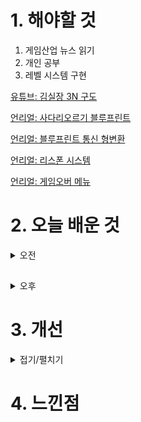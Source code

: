 
# 1. 해야할 것

1. 게임산업 뉴스 읽기 
2. 개인 공부  
3. 레벨 시스템 구현

[유튜브: 김실장 3N 구도](https://www.youtube.com/watch?v=gVISCpUAyHY)

[언리얼: 사다리오르기 블루프린트](https://www.youtube.com/watch?v=ENux2q8sjoQ)

[언리얼: 블루프린트 통신 형변환](https://dev.epicgames.com/community/learning/courses/D2r/unreal-engine-791723/YZar/unreal-engine-b7b855)

[언리얼: 리스폰 시스템](https://www.youtube.com/watch?v=rHli1ov4ovo)

[언리얼: 게임오버 메뉴](https://www.youtube.com/watch?v=ZpQmL_TzSPo)

# 2. 오늘 배운 것

<details>
<summary>오전</summary>

## 오늘의 뉴스


■ 닌텐도 인디 월드 쇼케이스, 한국어 타이틀 12종 공개
한국 닌텐도가 17일 밤 진행된 '닌텐도 인디 월드 쇼케이스'를 통해 타이틀 12종을 정리했습니다. 실 행사에서는 이보다 더 많은 양의 타이틀이 공개되었으나 정리한 12종의 타이틀은 모두 한국어를 지원합니다. 12종의 타이틀은 다음과 같습니다. 8번 출구, 불과 얼음의 춤, Refind Self: 성격 진단 게임, 모두와 함께하는 MACHI KORO, 브레드와 프레드, SCHiM, 보우:월하의 청연, 사그레스(Sagres), Lorelei and the Laser Eyes, Arranger: A Role-Puzzling Adventure, Sticky Business, Shanghai Summer 입니다.

■ 경기권 최대 게임쇼 'PlayX4', 사전등록 시작 
오는 5월 23일부터 4일 간, 일산 킨텍스(KINTEX)에서 진행되는 경기권 최대 게임쇼 'PlayX4'가 사전 등록을 시작했습니다. 사전 등록은 금일(4월 18일)부터 행사 전날인 5월 22일 오후 5시까지 진행되며, 사전등록 시 현장 참관객 대기줄이 아닌 별도의 입장 대기줄을 통해 보다 빠르게 전시장에 입장할 수 있습니다.

■ '페르소나5: 더 팬텀X', 18일 정식 출시
'P5X'는 개발사 퍼펙트월드가 원작 개발사인 아틀러스(ATLUS)와의 긴밀한 협업을 통해 만들었습니다. 퍼펙트월드는 세계관 설정을 지키면서도 트렌디한 게임을 만드는데 총력을 기울였으며, 동시에 기존과 다른 게임 경험을 제공하고자 힘썼다고 전했습니다.

■ 미국 모바일 시장, 1분기 수익 약 8조 8천억 원... 팬데믹 이후 최고치
데이터 분석 기업 '센서타워'가 2024년 1분기 미국 시장을 분석한 '미국 모바일 게임 시장 인사이트'를 발표했습니다. COVID-19 팬데믹 당시 활동적인 취미 활동 대부분이 봉쇄되고, 가내 여가가 대세가 되었을 무렵 미국 내 모바일 게임 시장은 굉장한 속도로 성장했습니다. 2022년에 이르러 전체 수익이 하락하면서 이전의 성장세가 팬데믹으로 인한 일시적 성장이란 인상을 주었으나, 2023년부터 다시 안정화에 접어들어 올해 상반기는 팬데믹 이후 사상 최고치를 경신했습니다.

■ 넵튠, 광고 플랫폼 사업 거래액 708억 원 달성
넵튠은 지난해 광고 플랫폼 사업 부문 거래액이 전년 대비 16% 상승한 총 708억원을 달성했다고 밝혔습니다. 넵튠은 2022년 수익화 플랫폼 애드엑스와 애드파이를 운영하는 '애드엑스'를 인수한 이후 지난해에는 디지털 마케팅 전문기업 '리메이크디지털'을 인수함으로써 모바일 게임·앱 개발사에 필요한 B2B 서비스 플랫폼 사업을 지속적으로 확장해 왔습니다.

■ 영웅 잠금 없어진 '오버워치2', 10시즌 개시 
블리자드 엔터테인먼트의 팀 기반 슈터 '오버워치2'가 '모험의 세계로'라는 테마로 열 번째 시즌을 시작했습니다. 또한, 이번 시즌부터는 게임 모드와 무관하게 모든 영웅을 자유롭게 사용 가능하게끔 바뀜으로서 별도로 영 웅을 해제할 필요 없이 사용할 수 있습니다.

■ 데블위딘:삿갓’, 얼리억세스 기념 '악귀를 벤닭' 제공
뉴코어 게임즈(대표 이만재)는 멀티 플랫폼 2.5D 스타일리시 액션 어드벤처 게임 '데블위딘:삿갓(The Devil Within: Satgat)'의 얼리 액세스(Early Access, 앞서 해보기) 버전 출시를 기념하고, 많은 유저들의 관심에 보답하는 의미의 스페셜 아이템 '악귀를 벤닭'을 제공한다고 오늘 밝혔습니다. 4월 16일, 패치를 통해 게임에 신규 적용된 악귀를 벤닭은 악귀들에게 먹혀 죽어갔던 수많은 닭들의 원혼이 깃들여진 검으로, 검의 날이 세워진 검신 위치가 우는 닭인형으로 유명한 캐릭터 형태로 제작됐으며, 진중한 주인공인 '김립'이 무기를 들고 서있거나, 무기를 휘두를 때 모습은 유저들에게 자연스러운 웃음을 선사해 줍니다.

■ 유니티 슈퍼소닉, '슈퍼스프링' 콘테스트 개최
유니티(NYSE: U)의 퍼블리싱 솔루션 '유니티 슈퍼소닉(Supersonic from Unity)'이 퍼즐, 시뮬레이션, 러너 게임을 개발 중인 전 세계 게임 개발자들을 대상으로 '슈퍼스프링(SuperSpring)' 콘테스트를 개최한다고 금일 공식 발표했습니다. 유니티 슈퍼소닉 측은 콘테스트에서 테스트되는 모든 프로토타입에 300달러의 상금을 제공하며, 콘테스트 기간 중, 혹은 콘테스트 결과로 퍼블리싱되는 모든 게임에 최소 20만 달러를 지급할 예정입니다.     

■ 증강현실 액션RPG '빌딩앤파이터', 6월 12일 서비스 종료 
지난해 10월 서비스를 시작한 에이스톰의 GPS 기반 증강현실 액션 RPG '빌딩앤파이터'가 오는 6월 서비스를 종료합니다. 개발팀은 4월 17일, 넥슨 포럼을 통해 빌딩앤파이터의 서비스 종료 소식을 알렸습니다.


## 사다리 만들기

![image](https://github.com/JM94Ent/TIL-WIL/assets/143363550/766a8000-8d2a-4d99-b3c6-1329e17e3edc)

### BP_thirdpersoncharacter

![image](https://github.com/JM94Ent/TIL-WIL/assets/143363550/90aeecfb-2532-423d-8adc-80fc81078feb)

![image](https://github.com/JM94Ent/TIL-WIL/assets/143363550/2c31b20e-b8ba-4228-9c1d-bfb7b847cb57)


### BP_ladder

![image](https://github.com/JM94Ent/TIL-WIL/assets/143363550/24551a43-53fa-44d6-a2a3-92b2515abf70)


</details>

##

<details>
<summary>오후</summary>

## 리스폰
### thirdperson_Gamemode

![image](https://github.com/JM94Ent/TIL-WIL/assets/143363550/6cf48874-a3a0-4a70-9304-bca2313411ec)

### thirdperson_character

![image](https://github.com/JM94Ent/TIL-WIL/assets/143363550/aad5d760-4db6-4fd5-895d-48fd353942f7)

### respawn_Point

![image](https://github.com/JM94Ent/TIL-WIL/assets/143363550/90da78ac-df37-44cd-8ff5-78387e094db0)


## 게임오버

### Thirdperson_character

![image](https://github.com/JM94Ent/TIL-WIL/assets/143363550/76e866f0-7ac9-4612-84a9-b5ab828ac3be)

![image](https://github.com/JM94Ent/TIL-WIL/assets/143363550/dc65a3c3-3115-4564-8814-ad8b4c30e034)

### 스켈레탈 메시 콜리전

![image](https://github.com/JM94Ent/TIL-WIL/assets/143363550/aa9c9805-7a7b-48be-9332-146fed5671ac)

### 캡슐 컴포넌트 콜리전

![image](https://github.com/JM94Ent/TIL-WIL/assets/143363550/2390da90-3324-4410-99f4-4637595f36bd)


### WB_Gameover

![image](https://github.com/JM94Ent/TIL-WIL/assets/143363550/5dfba52b-75de-4617-8a88-69797b29a75b)


</details>




# 3. 개선


<details>
<summary>접기/펼치기</summary>


</details>



# 4. 느낀점


